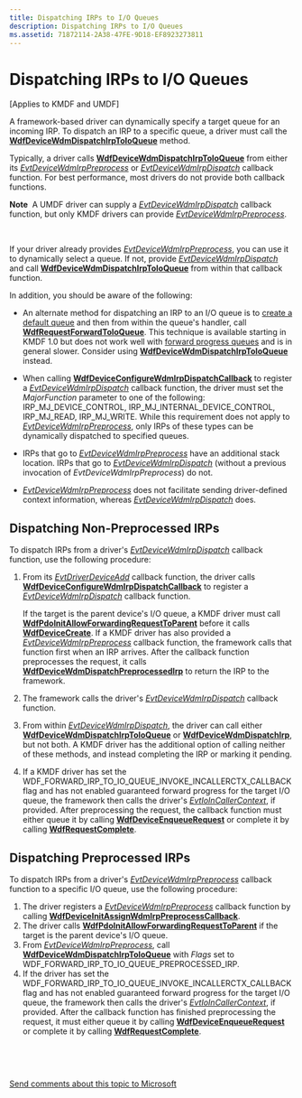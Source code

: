 ```yaml
---
title: Dispatching IRPs to I/O Queues
description: Dispatching IRPs to I/O Queues
ms.assetid: 71872114-2A38-47FE-9D18-EF8923273811
---
```


# Dispatching IRPs to I/O Queues


\[Applies to KMDF and UMDF\]

A framework-based driver can dynamically specify a target queue for an incoming IRP. To dispatch an IRP to a specific queue, a driver must call the [**WdfDeviceWdmDispatchIrpToIoQueue**](https://msdn.microsoft.com/library/windows/hardware/hh451105) method.

Typically, a driver calls [**WdfDeviceWdmDispatchIrpToIoQueue**](https://msdn.microsoft.com/library/windows/hardware/hh451105) from either its [*EvtDeviceWdmIrpPreprocess*](https://msdn.microsoft.com/library/windows/hardware/ff540925) or [*EvtDeviceWdmIrpDispatch*](https://msdn.microsoft.com/library/windows/hardware/hh406404) callback function. For best performance, most drivers do not provide both callback functions.

**Note**  A UMDF driver can supply a [*EvtDeviceWdmIrpDispatch*](https://msdn.microsoft.com/library/windows/hardware/hh406404) callback function, but only KMDF drivers can provide [*EvtDeviceWdmIrpPreprocess*](https://msdn.microsoft.com/library/windows/hardware/ff540925).

 

If your driver already provides [*EvtDeviceWdmIrpPreprocess*](https://msdn.microsoft.com/library/windows/hardware/ff540925), you can use it to dynamically select a queue. If not, provide [*EvtDeviceWdmIrpDispatch*](https://msdn.microsoft.com/library/windows/hardware/hh406404) and call [**WdfDeviceWdmDispatchIrpToIoQueue**](https://msdn.microsoft.com/library/windows/hardware/hh451105) from within that callback function.

In addition, you should be aware of the following:

-   An alternate method for dispatching an IRP to an I/O queue is to [create a default queue](creating-i-o-queues.md) and then from within the queue's handler, call [**WdfRequestForwardToIoQueue**](https://msdn.microsoft.com/library/windows/hardware/ff549958). This technique is available starting in KMDF 1.0 but does not work well with [forward progress queues](guaranteeing-forward-progress-of-i-o-operations.md) and is in general slower. Consider using [**WdfDeviceWdmDispatchIrpToIoQueue**](https://msdn.microsoft.com/library/windows/hardware/hh451105) instead.

-   When calling [**WdfDeviceConfigureWdmIrpDispatchCallback**](https://msdn.microsoft.com/library/windows/hardware/hh451093) to register a [*EvtDeviceWdmIrpDispatch*](https://msdn.microsoft.com/library/windows/hardware/hh406404) callback function, the driver must set the *MajorFunction* parameter to one of the following: IRP\_MJ\_DEVICE\_CONTROL, IRP\_MJ\_INTERNAL\_DEVICE\_CONTROL, IRP\_MJ\_READ, IRP\_MJ\_WRITE. While this requirement does not apply to [*EvtDeviceWdmIrpPreprocess*](https://msdn.microsoft.com/library/windows/hardware/ff540925), only IRPs of these types can be dynamically dispatched to specified queues.

-   IRPs that go to [*EvtDeviceWdmIrpPreprocess*](https://msdn.microsoft.com/library/windows/hardware/ff540925) have an additional stack location. IRPs that go to [*EvtDeviceWdmIrpDispatch*](https://msdn.microsoft.com/library/windows/hardware/hh406404) (without a previous invocation of *EvtDeviceWdmIrpPreprocess*) do not.

-   [*EvtDeviceWdmIrpPreprocess*](https://msdn.microsoft.com/library/windows/hardware/ff540925) does not facilitate sending driver-defined context information, whereas [*EvtDeviceWdmIrpDispatch*](https://msdn.microsoft.com/library/windows/hardware/hh406404) does.

## Dispatching Non-Preprocessed IRPs


To dispatch IRPs from a driver's [*EvtDeviceWdmIrpDispatch*](https://msdn.microsoft.com/library/windows/hardware/hh406404) callback function, use the following procedure:

1.  From its [*EvtDriverDeviceAdd*](https://msdn.microsoft.com/library/windows/hardware/ff541693) callback function, the driver calls [**WdfDeviceConfigureWdmIrpDispatchCallback**](https://msdn.microsoft.com/library/windows/hardware/hh451093) to register a [*EvtDeviceWdmIrpDispatch*](https://msdn.microsoft.com/library/windows/hardware/hh406404) callback function.

    If the target is the parent device's I/O queue, a KMDF driver must call [**WdfPdoInitAllowForwardingRequestToParent**](https://msdn.microsoft.com/library/windows/hardware/ff548789) before it calls [**WdfDeviceCreate**](https://msdn.microsoft.com/library/windows/hardware/ff545926). If a KMDF driver has also provided a [*EvtDeviceWdmIrpPreprocess*](https://msdn.microsoft.com/library/windows/hardware/ff540925) callback function, the framework calls that function first when an IRP arrives. After the callback function preprocesses the request, it calls [**WdfDeviceWdmDispatchPreprocessedIrp**](https://msdn.microsoft.com/library/windows/hardware/ff546927) to return the IRP to the framework.

2.  The framework calls the driver's [*EvtDeviceWdmIrpDispatch*](https://msdn.microsoft.com/library/windows/hardware/hh406404) callback function.
3.  From within [*EvtDeviceWdmIrpDispatch*](https://msdn.microsoft.com/library/windows/hardware/hh406404), the driver can call either [**WdfDeviceWdmDispatchIrpToIoQueue**](https://msdn.microsoft.com/library/windows/hardware/hh451105) or [**WdfDeviceWdmDispatchIrp**](https://msdn.microsoft.com/library/windows/hardware/hh451100), but not both. A KMDF driver has the additional option of calling neither of these methods, and instead completing the IRP or marking it pending.
4.  If a KMDF driver has set the WDF\_FORWARD\_IRP\_TO\_IO\_QUEUE\_INVOKE\_INCALLERCTX\_CALLBACK flag and has not enabled guaranteed forward progress for the target I/O queue, the framework then calls the driver's [*EvtIoInCallerContext*](https://msdn.microsoft.com/library/windows/hardware/ff541764), if provided. After preprocessing the request, the callback function must either queue it by calling [**WdfDeviceEnqueueRequest**](https://msdn.microsoft.com/library/windows/hardware/ff545945) or complete it by calling [**WdfRequestComplete**](https://msdn.microsoft.com/library/windows/hardware/ff549945).

## Dispatching Preprocessed IRPs


To dispatch IRPs from a driver's [*EvtDeviceWdmIrpPreprocess*](https://msdn.microsoft.com/library/windows/hardware/ff540925) callback function to a specific I/O queue, use the following procedure:

1.  The driver registers a [*EvtDeviceWdmIrpPreprocess*](https://msdn.microsoft.com/library/windows/hardware/ff540925) callback function by calling [**WdfDeviceInitAssignWdmIrpPreprocessCallback**](https://msdn.microsoft.com/library/windows/hardware/ff546043).
2.  The driver calls [**WdfPdoInitAllowForwardingRequestToParent**](https://msdn.microsoft.com/library/windows/hardware/ff548789) if the target is the parent device's I/O queue.
3.  From [*EvtDeviceWdmIrpPreprocess*](https://msdn.microsoft.com/library/windows/hardware/ff540925), call [**WdfDeviceWdmDispatchIrpToIoQueue**](https://msdn.microsoft.com/library/windows/hardware/hh451105) with *Flags* set to WDF\_FORWARD\_IRP\_TO\_IO\_QUEUE\_PREPROCESSED\_IRP.
4.  If the driver has set the WDF\_FORWARD\_IRP\_TO\_IO\_QUEUE\_INVOKE\_INCALLERCTX\_CALLBACK flag and has not enabled guaranteed forward progress for the target I/O queue, the framework then calls the driver's [*EvtIoInCallerContext*](https://msdn.microsoft.com/library/windows/hardware/ff541764), if provided. After the callback function has finished preprocessing the request, it must either queue it by calling [**WdfDeviceEnqueueRequest**](https://msdn.microsoft.com/library/windows/hardware/ff545945) or complete it by calling [**WdfRequestComplete**](https://msdn.microsoft.com/library/windows/hardware/ff549945).

 

 

[Send comments about this topic to Microsoft](mailto:wsddocfb@microsoft.com?subject=Documentation%20feedback%20%5Bwdf\wdf%5D:%20Dispatching%20IRPs%20to%20I/O%20Queues%20%20RELEASE:%20%284/5/2016%29&body=%0A%0APRIVACY%20STATEMENT%0A%0AWe%20use%20your%20feedback%20to%20improve%20the%20documentation.%20We%20don't%20use%20your%20email%20address%20for%20any%20other%20purpose,%20and%20we'll%20remove%20your%20email%20address%20from%20our%20system%20after%20the%20issue%20that%20you're%20reporting%20is%20fixed.%20While%20we're%20working%20to%20fix%20this%20issue,%20we%20might%20send%20you%20an%20email%20message%20to%20ask%20for%20more%20info.%20Later,%20we%20might%20also%20send%20you%20an%20email%20message%20to%20let%20you%20know%20that%20we've%20addressed%20your%20feedback.%0A%0AFor%20more%20info%20about%20Microsoft's%20privacy%20policy,%20see%20http://privacy.microsoft.com/default.aspx. "Send comments about this topic to Microsoft")




